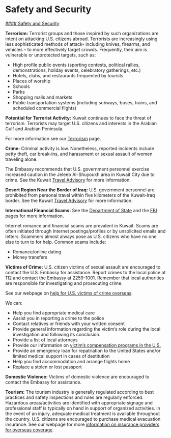 # Safety and Security

[#### Safety and Security](javascript:void(0); "Safety and Security")

**Terrorism:** Terrorist groups and those inspired by such organizations are intent on attacking U.S. citizens abroad. Terrorists are increasingly using less sophisticated methods of attack- including knives, firearms, and vehicles – to more effectively target crowds. Frequently, their aim is vulnerable or unprotected targets, such as:

* High profile public events (sporting contests, political rallies, demonstrations, holiday events, celebratory gatherings, etc.)
* Hotels, clubs, and restaurants frequented by tourists
* Places of worship
* Schools
* Parks
* Shopping malls and markets
* Public transportation systems (including subways, buses, trains, and scheduled commercial flights)

**Potential for Terrorist Activity:** Kuwait continues to face the threat of terrorism. Terrorists may target U.S. citizens and interests in the Arabian Gulf and Arabian Peninsula.

For more information see our [Terrorism](https://travel.state.gov/content/travel/en/international-travel/emergencies/terrorism.html) page.

**Crime:** Criminal activity is low. Nonetheless, reported incidents include petty theft, car break-ins, and harassment or sexual assault of women traveling alone.

The Embassy recommends that U.S. government personnel exercise increased caution in the Jeleeb Al-Shuyoukh area in Kuwait City due to crime. See the Kuwait [Travel Advisory](https://travel.state.gov/content/travel/en/traveladvisories/traveladvisories/kuwait-travel-advisory.html) for more information.

**Desert Region Near the Border of Iraq:** U.S. government personnel are prohibited from personal travel within five kilometers of the Kuwait-Iraq border. See the Kuwait [Travel Advisory](https://travel.state.gov/content/travel/en/traveladvisories/traveladvisories/kuwait-travel-advisory.html) for more information.

**International Financial Scams:** See the [Department of State](https://travel.state.gov/content/travel/en/international-travel/emergencies/international-financial-scams.html) and the [FBI](https://www.fbi.gov/scams-and-safety/common-scams-and-crimes) pages for more information.

Internet romance and financial scams are prevalent in Kuwait. Scams are often initiated through Internet postings/profiles or by unsolicited emails and letters. Scammers almost always pose as U.S. citizens who have no one else to turn to for help. Common scams include:

* Romance/online dating
* Money transfers

**Victims of Crime:** U.S. citizen victims of sexual assault are encouraged to contact the U.S. Embassy for assistance. Report crimes to the local police at 112 and contact the Embassy at 2259-1001. Remember that local authorities are responsible for investigating and prosecuting crime.

See our webpage on [help for U.S. victims of crime overseas](https://travel.state.gov/content/travel/en/international-travel/emergencies/crime.html).

We can:

* Help you find appropriate medical care
* Assist you in reporting a crime to the police
* Contact relatives or friends with your written consent
* Provide general information regarding the victim’s role during the local investigation and following its conclusion.
* Provide a list of local attorneys
* Provide our information on [victim’s compensation programs in the U.S.](https://travel.state.gov/content/travel/en/international-travel/emergencies/crime.html)
* Provide an emergency loan for repatriation to the United States and/or limited medical support in cases of destitution
* Help you find accommodation and arrange flights home
* Replace a stolen or lost passport

**Domestic Violence:** Victims of domestic violence are encouraged to contact the Embassy for assistance.

**Tourism:** The tourism industry is generally regulated according to best practices and safety inspections and rules are regularly enforced. Hazardous areas/activities are identified with appropriate signage and professional staff is typically on hand in support of organized activities. In the event of an injury, adequate medical treatment is available throughout the country. U.S. citizens are encouraged to purchase medical evacuation insurance. See our webpage for more [information on insurance providers for overseas coverage](https://travel.state.gov/content/travel/en/international-travel/before-you-go/your-health-abroad/insurance-providers-overseas.html).